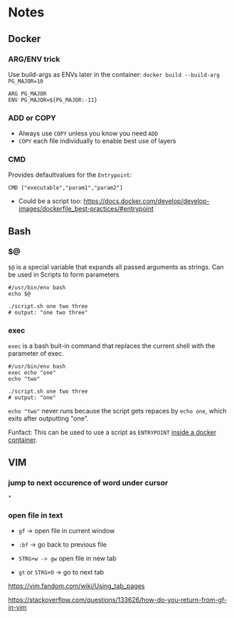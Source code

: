 # Notes

## Docker

### ARG/ENV trick

Use build-args as ENVs later in the container:  ``docker build --build-arg PG_MAJOR=10``

````
ARG PG_MAJOR
ENV PG_MAJOR=${PG_MAJOR:-11}
````

### ADD or COPY

- Always use `COPY` unless you know you need `ADD`
- `COPY` each file individually to enable best use of layers

### CMD

Provides defaultvalues for the `Entrypoint`:

````
CMD ["executable","param1","param2"]
````

- Could be a script too: https://docs.docker.com/develop/develop-images/dockerfile_best-practices/#entrypoint

## Bash

### $@

`$@` is a special variable that expands all passed arguments as strings. Can be used in Scripts to form parameters

````
#/usr/bin/env bash
echo $@
````

````
./script.sh one two three
# output: "one two three"
````

### exec

`exec` is a bash buit-in command that replaces the current shell with the parameter of exec.

````
#/usr/bin/env bash
exec echo "one"
echo "two"
````

````
./script.sh one two three
# output: "one"
````

`echo "two"` never runs because the script gets repaces by `echo one`, which exits after outputting "one".

Funfact: This can be used to use a script as `ENTRYPOINT` [inside a docker container](https://docs.docker.com/develop/develop-images/dockerfile_best-practices/#entrypoint).

## VIM

### jump to next occurence of  word under cursor

`*`

### open file in text

- `gf` -> open file in current window
- `:bf` -> go back to previous file
- `STRG+w -> gw` open file in new tab

- `gt` or `STRG+O` -> go to next tab

https://vim.fandom.com/wiki/Using_tab_pages

https://stackoverflow.com/questions/133626/how-do-you-return-from-gf-in-vim

